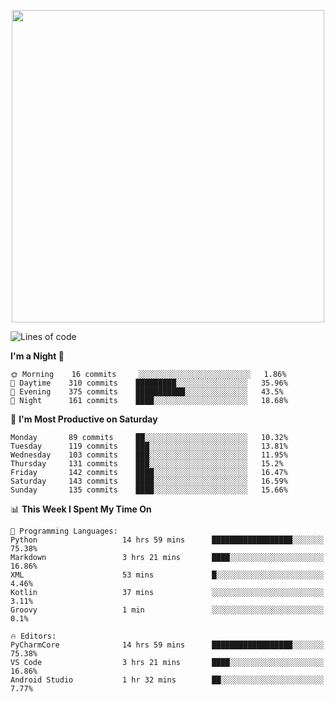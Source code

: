 <!--

[![Hits](https://hits.seeyoufarm.com/api/count/incr/badge.svg?url=https%3A%2F%2Fgithub.com/sangm1n)](https://hits.seeyoufarm.com) 
[![Repos Badge](https://badges.pufler.dev/repos/sangm1n)](https://badges.pufler.dev)
[![Github Badge](http://img.shields.io/badge/-github-black?style=flat-square&logo=github&logoColor=white&link=https:https://github.com/sangm1n/)](https://github.com/sangm1n/)
[![Netlify Badge](https://img.shields.io/badge/-TIL-00C7B7?style=flat-square&logo=Netlify&logoColor=white&link=https://sangminlog.netlify.com)](https://sangminlog.netlify.com)
[![Hugo Badge](https://img.shields.io/badge/-techblog-FF4088?style=flat-square&logo=Hugo&logoColor=white&link=https://sangm1n.github.io)](https://sangm1n.github.io)
[![Mail Badge](http://img.shields.io/badge/-mail-D14836?style=flat-square&logo=Gmail&logoColor=white&link=mailto:dltkd96als@naver.com)](mailto:dltkd96als@naver.com/)

![Lines of code](https://img.shields.io/badge/From%20Hello%20World%20I%27ve%20Written-3.9%20million%20lines%20of%20code-blue)
-->

<!--  -->

<p align="center">
  <a href="https://sangm1n.github.io/">
    <img src="https://user-images.githubusercontent.com/46131688/100516133-08bf3880-31c5-11eb-97ce-0548a7b3a35a.png" width="500">
  </a>
</p>

<!--START_SECTION:waka-->
![Lines of code](https://img.shields.io/badge/From%20Hello%20World%20I%27ve%20Written-3.2%20million%20lines%20of%20code-blue)

**I'm a Night 🦉** 

```text
🌞 Morning    16 commits     ░░░░░░░░░░░░░░░░░░░░░░░░░   1.86% 
🌆 Daytime    310 commits    █████████░░░░░░░░░░░░░░░░   35.96% 
🌃 Evening    375 commits    ███████████░░░░░░░░░░░░░░   43.5% 
🌙 Night      161 commits    ████░░░░░░░░░░░░░░░░░░░░░   18.68%

```
📅 **I'm Most Productive on Saturday** 

```text
Monday       89 commits     ██░░░░░░░░░░░░░░░░░░░░░░░   10.32% 
Tuesday      119 commits    ███░░░░░░░░░░░░░░░░░░░░░░   13.81% 
Wednesday    103 commits    ███░░░░░░░░░░░░░░░░░░░░░░   11.95% 
Thursday     131 commits    ███░░░░░░░░░░░░░░░░░░░░░░   15.2% 
Friday       142 commits    ████░░░░░░░░░░░░░░░░░░░░░   16.47% 
Saturday     143 commits    ████░░░░░░░░░░░░░░░░░░░░░   16.59% 
Sunday       135 commits    ████░░░░░░░░░░░░░░░░░░░░░   15.66%

```


📊 **This Week I Spent My Time On** 

```text
💬 Programming Languages: 
Python                   14 hrs 59 mins      ██████████████████░░░░░░░   75.38% 
Markdown                 3 hrs 21 mins       ████░░░░░░░░░░░░░░░░░░░░░   16.86% 
XML                      53 mins             █░░░░░░░░░░░░░░░░░░░░░░░░   4.46% 
Kotlin                   37 mins             ░░░░░░░░░░░░░░░░░░░░░░░░░   3.11% 
Groovy                   1 min               ░░░░░░░░░░░░░░░░░░░░░░░░░   0.1%

🔥 Editors: 
PyCharmCore              14 hrs 59 mins      ██████████████████░░░░░░░   75.38% 
VS Code                  3 hrs 21 mins       ████░░░░░░░░░░░░░░░░░░░░░   16.86% 
Android Studio           1 hr 32 mins        ██░░░░░░░░░░░░░░░░░░░░░░░   7.77%

```


<!--END_SECTION:waka-->


<!--
**sangm1n/sangm1n** is a ✨ _special_ ✨ repository because its `README.md` (this file) appears on your GitHub profile.

Here are some ideas to get you started:

- 🔭 I’m currently working on ...
- 🌱 I’m currently learning ...
- 👯 I’m looking to collaborate on ...
- 🤔 I’m looking for help with ...
- 💬 Ask me about ...
- 📫 How to reach me: ...
- 😄 Pronouns: ...
- ⚡ Fun fact: ...

https://shields.io/
-->


